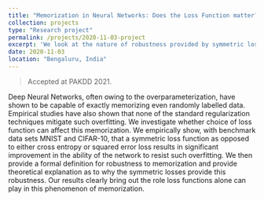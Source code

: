 ```yaml
---
title: "Memorization in Neural Networks: Does the Loss Function matter?"
collection: projects
type: "Research project"
permalink: /projects/2020-11-03-project
excerpt: 'We look at the nature of robustness provided by symmetric loss functions against label noise and how they resist memorization in neural networks.'
date: 2020-11-03
location: "Bengaluru, India"
---
```


> Accepted at PAKDD 2021.

Deep Neural Networks, often owing to the overparameterization, have shown to be capable of exactly memorizing even randomly labelled data. Empirical studies have also shown that none of the standard regularization techniques mitigate such overfitting. We investigate whether choice of loss function can affect this memorization. We empirically show, with benchmark data sets MNIST and CIFAR-10, that  a symmetric loss function as opposed to either cross entropy or squared error loss results in significant improvement in the ability of the network to resist such overfitting. We then provide a formal definition for robustness to memorization and provide theoretical explanation as to why the symmetric losses provide this robustness. Our results clearly bring out the role loss functions alone can play in this phenomenon of memorization.

<!--- {% include toc icon="cog" title="Table of Contents" %} ..>

<!-- Deep Neural Networks, often owing to the overparameterization, have shown to be capable of exactly memorizing even randomly-labelled data. Empirical studies have also shown that none of the standard regularization techniques mitigate such overfitting. We investigate whether choice of loss function can affect this memorization. We empirically show, with benchmark data sets MNIST and CIFAR-10, that a symmetric loss function as opposed to either cross entropy or squared error loss results in significant improvement in the ability of the network to resist such overfitting. We then provide a formal definition for robustness to memorization and provide theoretical explanation as to why the symmetric losses provide this robustness. Our results clearly bring out the role loss functions alone can play in this phenomenon of memorization. -->

<!-- # Defining Memorization
Only recently have there been attempts at formally charaterizing what *memorization* means rigorously. Arpit et al., D2L, LIMIT and others in the community have some proxies for measuring the degree of *memorization* but Feldman et al., for the first time, try to understand memorization theoretically. In our work, we too provide a definition for *memorization* (More in Section ?). -->

<!--# Role of Loss Function in resisting *memorization* -->
